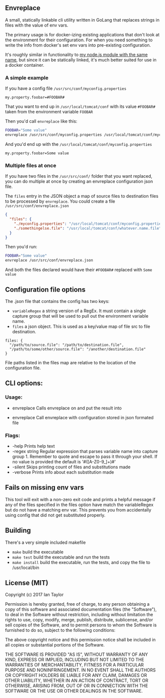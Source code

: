 ## Envreplace

A small, statically linkable cli utility written in GoLang that replaces strings in files with the value of env vars.

The primary usage is for docker-izing existing applications that don't look at the environment for their configuration. For when you need something to write the info from docker's set env vars into pre-existing configuration.

It's roughly similar in functionality to [my node.js module with the same name](https://www.npmjs.com/package/envreplace), but since it can be statically linked, it's much better suited for use in a docker container.

### A simple example

If you have a config file `/usr/src/conf/myconfig.properties`
```
my.property.foobar=#FOOBAR#
```
That you want to end up in `/usr/local/tomcat/conf` with its value `#FOOBAR#` taken from the environment variable `FOOBAR`

Then you'd call `envreplace` like this:
```bash
FOOBAR="Some value"
envreplace /usr/src/conf/myconfig.properties /usr/local/tomcat/conf/myconfig.properties
```
And you'd end up with the `/usr/local/tomcat/conf/myconfig.properties`
```
my.property.foobar=Some value
```

### Multiple files at once

If you have two files in the `/usr/src/conf/` folder that you want replaced, you can do multiple at once by creating an envreplace configuration json file.

The `files` entry in the JSON object a map of source files to destination files to be processed by `envreplace`.
You could create a file `/usr/src/conf/envreplace.json`
```json
{
  "files": {
    "./myconfig.properties": "/usr/local/tomcat/conf/myconfig.properties",
    "./somethingelse.file": "/usr/local/tomcat/conf/whatever.name.file"
  }
}
```

Then you'd run:
```bash
FOOBAR="Some value"
envreplace /usr/src/conf/envreplace.json
```
And both the files declared would have their `#FOOBAR#` replaced with `Some value`

## Configuration file options
The .json file that contains the config has two keys:
* `variableRegex` a string version of a RegEx.  It must contain a single capture group that will be used to pull out the environment variable name.
* `files` a json object.  This is used as a key/value map of file src to file destination.
```
files: {
  "/path/to/source.file": "/path/to/destination.file",
  "/path/to/some/other/source.file": "/another/destination.file"
}
```

File paths listed in the files map are relative to the location of the configuration file.

## CLI options:

### Usage:
  * envreplace <srcFile> <destFile>
      Calls envreplace on <srcFile> and put the result into <destFile>

  * envreplace <configfile>
      Call envreplace with configuration stored in json formated file <configfile>

### Flags:
  * -help
      Prints help text
  * -regex string
      Regular expression that parses variable name into capture group 1. Remember to quote and escape to pass it through your shell. If no value is provided the default is '#([A-Z0-9_]+)#'
  * -silent
      Skips printing count of files and substitutions made
  * -verbose
      Prints info about each substitution made

## Fails on missing env vars
This tool will exit with a non-zero exit code and prints a helpful message if any of the files specified in the files option have match the variableRegex but do not have a matching env var.  This prevents you from accidentally using config that did not get substituted properly.

## Building
There's a very simple included makefile

* `make` build the executable
* `make test` build the executable and run the tests
* `make install` build the executable, run the tests, and copy the file to /usr/local/bin

## License (MIT)

Copyright (c) 2017 Ian Taylor

Permission is hereby granted, free of charge, to any person obtaining a copy
of this software and associated documentation files (the "Software"), to deal
in the Software without restriction, including without limitation the rights
to use, copy, modify, merge, publish, distribute, sublicense, and/or sell
copies of the Software, and to permit persons to whom the Software is
furnished to do so, subject to the following conditions:

The above copyright notice and this permission notice shall be included in all
copies or substantial portions of the Software.

THE SOFTWARE IS PROVIDED "AS IS", WITHOUT WARRANTY OF ANY KIND, EXPRESS OR
IMPLIED, INCLUDING BUT NOT LIMITED TO THE WARRANTIES OF MERCHANTABILITY,
FITNESS FOR A PARTICULAR PURPOSE AND NONINFRINGEMENT. IN NO EVENT SHALL THE
AUTHORS OR COPYRIGHT HOLDERS BE LIABLE FOR ANY CLAIM, DAMAGES OR OTHER
LIABILITY, WHETHER IN AN ACTION OF CONTRACT, TORT OR OTHERWISE, ARISING FROM,
OUT OF OR IN CONNECTION WITH THE SOFTWARE OR THE USE OR OTHER DEALINGS IN THE
SOFTWARE.
